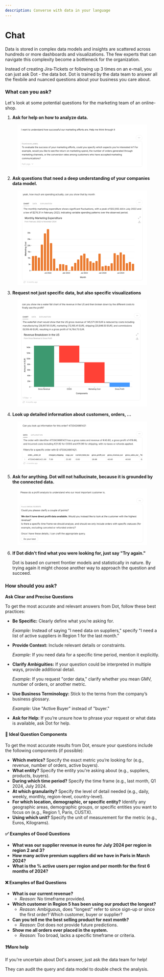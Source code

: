 ```yaml
---
description: Converse with data in your language
---
```


# Chat

Data is stored in complex data models and insights are scattered across hundreds or more dashboards and visualizations. The few experts that can navigate this complexity become a bottleneck for the organization.&#x20;

Instead of creating Jira-Tickets or following up 3 times on an e-mail, you can just ask Dot - the data bot. Dot is trained by the data team to answer all the flexbile and nuanced questions about your business you care about.&#x20;

### What can you ask?

Let's look at some potential questions for the marketing team of an online-shop.

1. **Ask for help on how to analyze data.**

<figure><img src="../../.gitbook/assets/image (2) (1) (1).png" alt=""><figcaption></figcaption></figure>

2. **Ask questions that need a deep understanding of your companies data model.**

<figure><img src="../../.gitbook/assets/image (1) (1) (1) (1) (1).png" alt=""><figcaption></figcaption></figure>

3. **Request not just specific data, but also specific visualizations**

<figure><img src="../../.gitbook/assets/image (2) (1) (1) (1).png" alt=""><figcaption></figcaption></figure>

4. **Look up detailed information about customers, orders, ...**

<figure><img src="../../.gitbook/assets/image (4).png" alt=""><figcaption></figcaption></figure>

5. **Ask for anything. Dot will not hallucinate, because it is grounded by the connected data.**

<figure><img src="../../.gitbook/assets/image (3).png" alt=""><figcaption></figcaption></figure>

6.  **If Dot didn't find what you were looking for, just say "Try again."**&#x20;

    Dot is based on current frontier models and statistically in nature. By trying again it might choose another way to approach the question and succeed.



### How should you ask?

**Ask Clear and Precise Questions**

To get the most accurate and relevant answers from Dot, follow these best practices:

*   **Be Specific:** Clearly define what youʼre asking for.

    _Example:_ Instead of saying "I need data on suppliers," specify "I need a list of active suppliers in Region 1 for the last month."
*   **Provide Context:** Include relevant details or constraints.

    _Example:_ If you need data for a specific time period, mention it explicitly.
*   **Clarify Ambiguities:** If your question could be interpreted in multiple ways, provide additional detail.

    _Example:_ If you request "order data," clarify whether you mean GMV, number of orders, or another metric.
*   **Use Business Terminology:** Stick to the terms from the companyʼs business glossary.

    _Example:_ Use "Active Buyer" instead of "buyer."
* **Ask for Help:** If youʼre unsure how to phrase your request or what data is available, ask Dot for help.



#### 💯 **Ideal Question Components**

To get the most accurate results from Dot, ensure your questions include the following components (if possible):

* **Which metrics?** Specify the exact metric youʼre looking for (e.g., revenue, number of orders, active buyers).
* **What entity?** Specify the entity you're asking about (e.g., suppliers, products, buyers).
* **During which time period?** Specify the time frame (e.g., last month, Q1 2024, July 2024.
* **At which granularity?** Specify the level of detail needed (e.g., daily, weekly, monthly, region-level, country-level).
* **For which location, demographic, or specific entity?** Identify any geographic areas, demographic groups, or specific entities you want to focus on (e.g., Region 1, Paris, CUSTX).
* **Using which unit?** Specify the unit of measurement for the metric (e.g., Euros, Kilograms).



#### ✅ **Examples of Good Questions**

* **What was our supplier revenue in euros for July 2024 per region in region 2 and 3?**
* **How many active premium suppliers did we have in Paris in March 2024?**
* **What is the % active users per region and per month for the first 6 months of 2024?**



#### ❌ Examples of Bad Questions

* **What is our current revenue?**
  * _Reason:_ No timeframe provided.
* **Which customer in Region 5 has been using our product the longest?**
  * _Reason:_ Ambiguous, does "longest" refer to since sign-up or since the first order? Which customer, buyer or supplier?
* **Can you tell me the best selling product for next month?**
  * _Reason:_ Dot does not provide future predictions.
* **Show me all orders ever placed in the system.**
  * _Reason:_ Too broad, lacks a specific timeframe or criteria.



#### :question:More help

If you're uncertain about Dot's answer, just ask the data team for help!&#x20;

They can audit the query and data model to double check the analysis.



